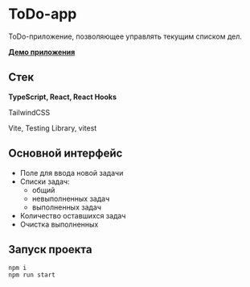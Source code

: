 # ToDo-app

ToDo-приложение, позволяющее управлять текущим списком дел.

**[Демо приложения](https://eegrishina.github.io/todo-app/)**

## Стек

**TypeScript, React, React Hooks**

TailwindCSS

Vite, Testing Library, vitest

## Основной интерфейс

- Поле для ввода новой задачи
- Списки задач:
  - общий
  - невыполненных задач
  - выполненных задач
- Количество оставшихся задач
- Очистка выполненных

## Запуск проекта

```
npm i
npm run start
```
